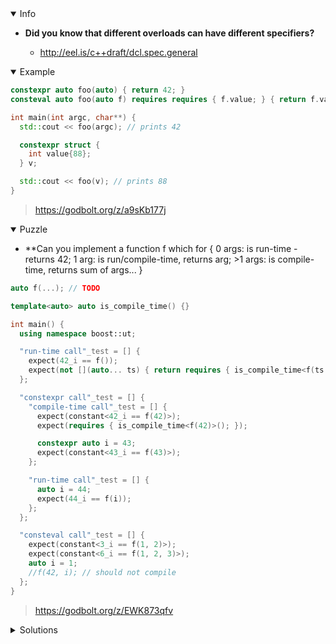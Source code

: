 <details open><summary>Info</summary><p>

* **Did you know that different overloads can have different specifiers?**

  * http://eel.is/c++draft/dcl.spec.general

</p></details><details open><summary>Example</summary><p>

```cpp
constexpr auto foo(auto) { return 42; }
consteval auto foo(auto f) requires requires { f.value; } { return f.value; }

int main(int argc, char**) {
  std::cout << foo(argc); // prints 42

  constexpr struct {
    int value{88};
  } v;

  std::cout << foo(v); // prints 88
}
```

> https://godbolt.org/z/a9sKb177j

</p></details><details open><summary>Puzzle</summary><p>

* **Can you implement a function f which for { 0 args: is run-time - returns 42; 1 arg: is run/compile-time, returns arg; >1 args: is compile-time, returns sum of args... }

```cpp
auto f(...); // TODO

template<auto> auto is_compile_time() {}

int main() {
  using namespace boost::ut;

  "run-time call"_test = [] {
    expect(42_i == f());
    expect(not [](auto... ts) { return requires { is_compile_time<f(ts...)>(); }; }());
  };

  "constexpr call"_test = [] {
    "compile-time call"_test = [] {
      expect(constant<42_i == f(42)>);
      expect(requires { is_compile_time<f(42)>(); });

      constexpr auto i = 43;
      expect(constant<43_i == f(43)>);
    };

    "run-time call"_test = [] {
      auto i = 44;
      expect(44_i == f(i));
    };
  };

  "consteval call"_test = [] {
    expect(constant<3_i == f(1, 2)>);
    expect(constant<6_i == f(1, 2, 3)>);
    auto i = 1;
    //f(42, i); // should not compile
  };
}
```

> https://godbolt.org/z/EWK873qfv

</p></details><details><summary>Solutions</summary><p>

```cpp
auto f() { return 42; }

constexpr auto f(auto v) { return v; }

template<typename ... Args> consteval auto f(Args... args) { return (0 + ... + args); }
```

> https://godbolt.org/z/6hM3nbabv
